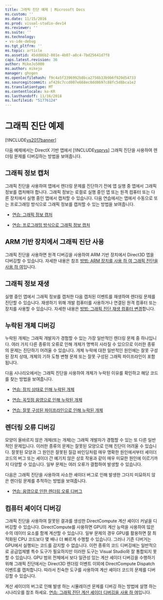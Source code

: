 ```yaml
---
title: 그래픽 진단 예제 | Microsoft Docs
ms.custom: ''
ms.date: 11/15/2016
ms.prod: visual-studio-dev14
ms.reviewer: ''
ms.suite: ''
ms.technology:
- vs-ide-debug
ms.tgt_pltfrm: ''
ms.topic: article
ms.assetid: 45dd86b2-801e-4b07-a8c4-7bd25641d7f8
caps.latest.revision: 36
author: MikeJo5000
ms.author: mikejo
manager: ghogen
ms.openlocfilehash: f9c4a5f3396992b8bca2756b33b9b6f920d54733
ms.sourcegitcommit: af428c7ccd007e668ec0dd8697c88fc5d8bca1e2
ms.translationtype: MT
ms.contentlocale: ko-KR
ms.lasthandoff: 11/16/2018
ms.locfileid: "51776124"
---
```

# <a name="graphics-diagnostics-examples"></a>그래픽 진단 예제
[!INCLUDE[vs2017banner](../includes/vs2017banner.md)]

다음 예제에서는 DirectX 기반 앱에서 [!INCLUDE[vsprvs](../includes/vsprvs-md.md)] 그래픽 진단을 사용하여 렌더링 문제를 디버깅하는 방법을 보여줍니다.  
  
## <a name="capturing-graphics-information"></a>그래픽 정보 캡처  
 그래픽 진단을 사용하여 앱에서 렌더링 문제를 진단하기 전에 앱 실행 중 앱에서 그래픽 정보를 캡처해야 합니다. 그래픽 정보는 로컬로 실행 중인 앱 또는 원격 컴퓨터 또는 다른 장치에서 실행 중인 앱에서 캡처할 수 있습니다. 다음 연습에서는 앱에서 수동으로 또는 프로그래밍 방식으로 그래픽 정보를 캡처할 수 있는 방법을 보여줍니다.  
  
-   [연습: 그래픽 정보 캡처](../debugger/walkthrough-capturing-graphics-information.md)  
  
-   [연습: 프로그래밍 방식으로 그래픽 정보 캡처](../debugger/walkthrough-capturing-graphics-information-programmatically.md)  
  
## <a name="use-graphics-diagnostics-with-an-arm-based-device"></a>ARM 기반 장치에서 그래픽 진단 사용  
 그래픽 진단을 사용하면 원격 디버깅을 사용하여 ARM 기반 장치에서 Direct3D 앱을 디버깅할 수 있습니다. 자세한 내용은 참조 [방법: ARM 장치를 사용 하 여 그래픽 진단을 사용 하 여](../debugger/how-to-use-graphics-diagnostics-with-an-arm-device.md)입니다.  
  
## <a name="playing-back-graphics-information"></a>그래픽 정보 재생  
 실행 중인 앱에서 그래픽 정보를 캡처한 다음 캡처된 이벤트를 재생하여 렌더링 문제를 진단할 수 있습니다. 재생하기 위해 개발 컴퓨터를 사용하거나 연결된 원격 컴퓨터 또는 장치를 사용할 수 있습니다. 자세한 내용은 [방법: 그래픽 진단 재생 컴퓨터 변경](../debugger/how-to-change-the-graphics-diagnostics-playback-machine.md)합니다.  
  
## <a name="debugging-missing-objects"></a>누락된 개체 디버깅  
 누락된 개체는 그래픽 개발자가 경험할 수 있는 가장 일반적인 렌더링 문제 중 하나입니다. 여러 가지 다른 종류의 오류로 인해 개체가 명백히 사라질 수 있으므로 이러한 종류의 문제는 진단하기 어려울 수 있습니다. 개체 누락에 대한 일반적인 원인에는 잘못 구성된 장치 상태, 개체의 기하 도형 변형 문제 또는 잘못 구성된 그래픽 파이프라인이 포함됩니다.  
  
 다음 시나리오에서는 그래픽 진단을 사용하여 개체가 누락된 이유를 확인하고 해당 코드를 찾는 방법을 보여줍니다.  
  
-   [연습: 장치 상태로 인해 누락된 개체](../debugger/walkthrough-missing-objects-due-to-device-state.md)  
  
-   [연습: 꼭짓점 음영으로 인해 누락된 개체](../debugger/walkthrough-missing-objects-due-to-vertex-shading.md)  
  
-   [연습: 잘못 구성된 파이프라인으로 인해 누락된 개체](../debugger/walkthrough-missing-objects-due-to-misconfigured-pipeline.md)  
  
## <a name="debugging-rendering-errors"></a>렌더링 오류 디버깅  
 모양이 올바르지 않은 개체(또는 개체)는 그래픽 개발자가 경험할 수 있는 또 다른 일반적인 문제입니다. 이러한 종류의 문제는 잘못된 모양으로 인해 진단이 어려울 수 있습니다. 잘못된 모양과 그 원인은 잘못된 질감 바인딩처럼 매우 명확한 원인에서부터 셰이더 코드의 버그 또는 셰이더 간 예기치 않은 상호 작용과 같이 매우 미묘한 원인에 이르기까지 다양할 수 있습니다. 일부 문제는 여러 오류가 결합하여 발생할 수 있습니다.   
  
 다음은 그래픽 진단을 사용하여 사소한 셰이더 버그로 인해 발생한 그다지 미묘하지 않은 렌더링 문제를 추적하는 방법을 보여줍니다.  
  
-   [연습: 음영으로 인한 렌더링 오류 디버그](../debugger/walkthrough-debugging-rendering-errors-due-to-shading.md)  
  
## <a name="debugging-compute-shaders"></a>컴퓨터 셰이더 디버깅  
 그래픽 진단을 사용하여 잘못된 결과를 생성한 DirectCompute 계산 셰이더 커널을 디버깅할 수 있습니다. DirectCompute를 사용하면 GPU의 계산 능력을 사용하여 많은 수의 데이터 요소를 함께 계산할 수 있습니다. 일부 문제의 경우 GPU를 활용하면 잘 최적화된 CPU 코드보다 몇 배나 더 빠르게 수행할 수 있습니다. 그러나 기존 디버거는 GPU에서 실행되는 코드를 감지할 수 없습니다. 이런 종류의 코드 디버깅에는 일반적으로 공급업체별 특수 도구가 필요하지만 이러한 도구는 Visual Studio와 잘 통합되지 못할 수 있습니다. GPU 범위 전체에서 보다 일관성 있는 계산 셰이더 디버깅을 수행하기 위해 그래픽 진단에서는 Direct3D 렌더링 이벤트 이외에 DirectCompute Dispatch 이벤트를 캡처합니다. 따라서 친숙한 도구를 사용하여 계산 셰이더 코드의 문제를 디버깅할 수 있습니다.  
  
 계산 셰이더의 버그로 인해 발생 하는 시뮬레이션 문제를 디버깅 하는 방법에 설명 하는 시나리오를 참조 하세요. [연습: 그래픽 진단 계산 셰이더 디버깅을 사용 하 여](../debugger/walkthrough-using-graphics-diagnostics-to-debug-a-compute-shader.md)입니다.




